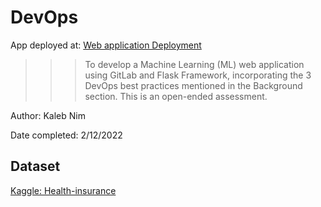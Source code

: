 # DevOps

App deployed at: [Web application Deployment]("https://kaleb-health-cost.onrender.com/")

>>> To develop a Machine Learning (ML) web application using GitLab and Flask Framework,  incorporating the 3 DevOps best practices mentioned in the Background section. This is an  open-ended assessment.

Author: Kaleb Nim

Date completed: 2/12/2022

## Dataset

[Kaggle: Health-insurance](https://www.kaggle.com/datasets/mirichoi0218/insurance/code?datasetId=13720&sortBy=voteCount)


